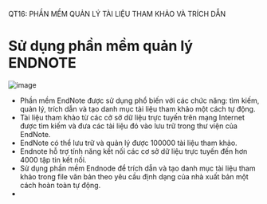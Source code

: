 QT16: PHẦN MỀM QUẢN LÝ TÀI LIỆU THAM KHẢO VÀ TRÍCH DẪN


# Sử dụng phần mềm quản lý ENDNOTE
![image](https://i.imgur.com/PRTrDt8.png)  


- Phần mềm EndNote được sử dụng phổ biến với các chức năng: tìm kiếm, quản lý, trích dẫn và tạo danh mục tài liệu tham khảo một cách tự động.  
- Tài liệu tham khảo từ các cở sở dữ liệu trực tuyến trên mạng Internet được tìm kiếm và đưa các tài liệu đó vào lưu trữ trong thư viện của EndNote.
- EndNote có thể lưu trữ và quản lý được 100000 tài liệu tham khảo.
- Endnote hỗ trợ tính năng kết nối các cơ sở dữ liệu trực tuyến đến hơn 4000 tập tin kết nối. 
- Sử dụng phần mềm Endnode để trích dẫn và tạo danh mục tài liệu tham khảo trong file văn bản theo yêu cầu định dạng của nhà xuất bản một cách hoàn toàn tự động.
- 
